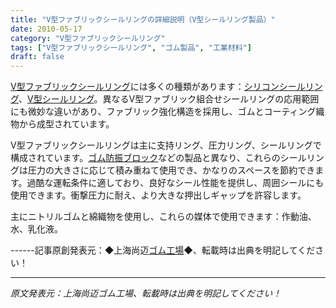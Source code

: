 ```yaml
---
title: "V型ファブリックシールリングの詳細説明（V型シールリング製品）"
date: 2010-05-17
category: "V型ファブリックシールリング"
tags: ["V型ファブリックシールリング", "ゴム製品", "工業材料"]
draft: false
---
```


[V型ファブリックシールリング](http://www.smpolymer.com/vxingjiabumifengquan/)には多くの種類があります：[シリコンシールリング](http://www.smpolymer.com/)、[V型シールリング](http://www.smpolymer.com/)。異なるV型ファブリック組合せシールリングの応用範囲にも微妙な違いがあり、ファブリック強化構造を採用し、ゴムとコーティング織物から成型されています。

V型ファブリックシールリングは主に支持リング、圧力リング、シールリングで構成されています。[ゴム防振ブロック](http://www.smpolymer.com/)などの製品と異なり、これらのシールリングは圧力の大きさに応じて積み重ねて使用でき、かなりのスペースを節約できます。過酷な運転条件に適しており、良好なシール性能を提供し、周囲シールにも使用できます。衝撃圧力に耐え、より大きな押出しギャップを許容します。

主にニトリルゴムと綿織物を使用し、これらの媒体で使用できます：作動油、水、乳化液。

------記事原創発表元：◆上海尚迈[ゴム工場](http://www.smpolymer.com/)◆、転載時は出典を明記してください！

---

*原文発表元：上海尚迈ゴム工場、転載時は出典を明記してください！*